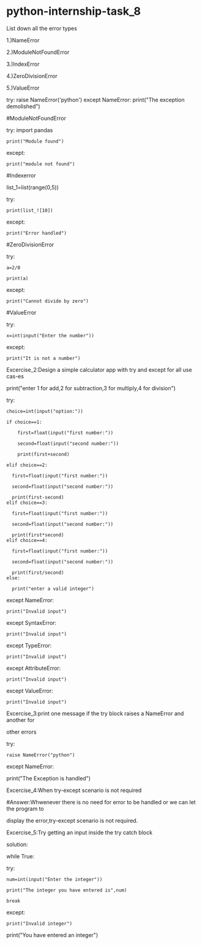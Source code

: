 # python-internship-task_8

List down all the error types

1.)NameError

2.)ModuleNotFoundError

3.)IndexError

4.)ZeroDivisionError

5.)ValueError


try:
    raise NameError('python')
except NameError:
    print("The exception demolished")

#ModuleNotFoundError

try:
    import pandas
    
    print("Module found")
    
except:

    print("module not found")

#Indexerror

list_1=list(range(0,5))

try:

    print(list_![10])

except:

    print("Error handled")

#ZeroDivisionError

try:

    a=2/0
    
    print(a)
    
except:

    print("Cannot divide by zero")

#ValueError

try:
    
    x=int(input("Enter the number"))

except:
    
    print("It is not a number")

Excercise_2:Design a simple calculator app with try and except for all use cas-es

print("enter 1 for add,2 for subtraction,3 for multiply,4 for division")

try:

    choice=int(input("option:"))
    
    if choice==1:
    
        first=float(input("first number:"))
        
        second=float(input("second number:"))
        
        print(first+second)
        
    elif choice==2:
      
      first=float(input("first number:"))
      
      second=float(input("second number:"))
      
      print(first-second)
    elif choice==3:
      
      first=float(input("first number:"))
      
      second=float(input("second number:"))
      
      print(first*second)
    elif choice==4:
      
      first=float(input("first number:"))
      
      second=float(input("second number:"))
      
      print(first/second)
    else:
      
      print("enter a valid integer")
        
except NameError:

    print("Invalid input")
    
except SyntaxError:

    print("Invalid input")
    
except TypeError:

    print("Invalid input")
    
except AttributeError:

    print("Invalid input")
    
except ValueError:

    print("Invalid input")


Excercise_3:print one message if the try block raises a NameError and another for 

other errors

try:

    raise NameError("python")
    
except NameError:

  print("The Exception is handled")

Excercise_4:When try-except scenario is not required

#Answer:Whwenever there is no need for error to be handled or we can let the program to 

display the error,try-except scenario is not required.

Excercise_5:Try getting an input inside the try catch block

solution:

while True:

  try:

    num=int(input("Enter the integer"))

    print("The integer you have entered is",num)

    break

  except:

    print("Invalid integer")

print("You have entered an integer")
